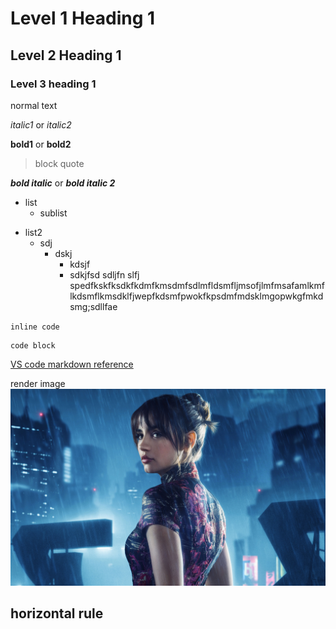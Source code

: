 # Level 1 Heading 1
## Level 2 Heading 1

### Level 3 heading 1

normal text

*italic1*  or _italic2_

**bold1** or __bold2__

> block quote

***bold italic*** or ___bold italic 2___

* list
    * sublist

- list2
    - sdj
        - dskj
            - kdsjf
            - sdkjfsd sdljfn slfj 
            spedfkskfksdkfkdmfkmsdmfsdlmfldsmfljmsofjlmfmsafamlkmflkdsmflkmsdklfjwepfkdsmfpwokfkpsdmfmdsklmgopwkgfmkdsmg;sdllfae


`inline code`

```
code block
```

[VS code markdown reference](https://code.visualstudio.com/docs/languages/markdown?originUrl=%2Fdocs%2Flanguages%2Fpython)


render image
![blade runner](./874732.jpg)

horizontal rule
---

